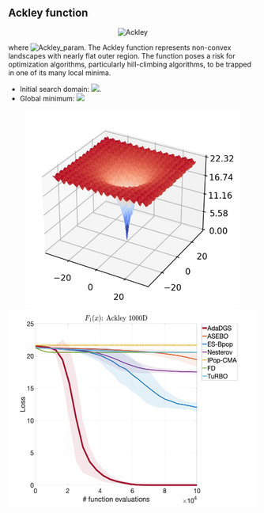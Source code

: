 ## Ackley function

<div align="center"> <img src="https://latex.codecogs.com/svg.latex?&space;f(x)=-a\exp(-b\sqrt{\frac{1}{d}\sum_{i=1}^dx_i^2})-\exp(\frac{1}{d}\sum_{i=1}^d\cos(cx_i))+a+\exp(1)" title="Ackley" /> </div>

where <img src="https://latex.codecogs.com/svg.latex?&space;a=20,b=0.2,c=2\pi" title="Ackley_param" />. The Ackley function represents non-convex landscapes with nearly flat outer region.  The function poses a risk for optimization algorithms, particularly hill-climbing algorithms, to be trapped in one of its many local minima.

- Initial search domain: <img src="https://latex.codecogs.com/svg.latex?&space;x\in{[-32.768,32.768]}^d" title=" "/>.
- Global minimum: <img src="https://latex.codecogs.com/svg.latex?&space;f(x_{opt})=0." title=" "/>

<div align="center"> 
  <img src="image/ackley.jpg" alt="ackley" height="400"/> 
  <img src="image/Ackley_error_plot.jpg" alt="error" height="400"/>
</div>



